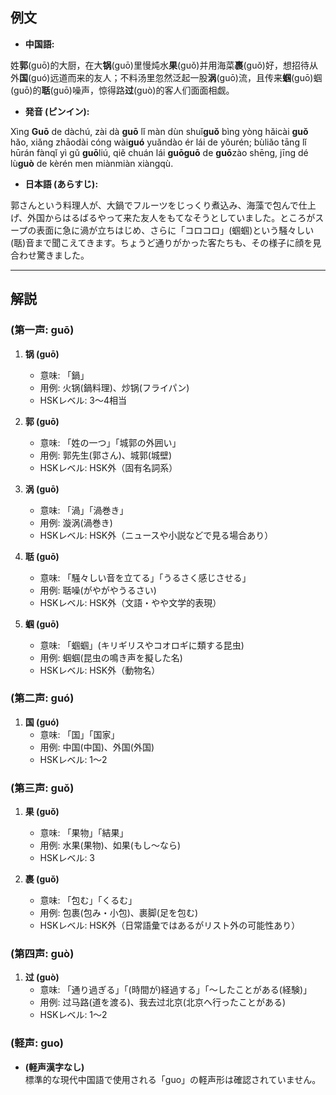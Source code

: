 ## 例文
* **中国語:**

姓**郭**(guō)的大厨，在大**锅**(guō)里慢炖水**果**(guǒ)并用海菜**裹**(guǒ)好，想招待从外**国**(guó)远道而来的友人；不料汤里忽然泛起一股**涡**(guō)流，且传来**蝈**(guō)蝈(guō)的**聒**(guō)噪声，惊得路**过**(guò)的客人们面面相觑。

* **発音 (ピンイン):**

Xìng **Guō** de dàchú, zài dà **guō** lǐ màn dùn shuǐ**guǒ** bìng yòng hǎicài **guǒ** hǎo, xiǎng zhāodài cóng wài**guó** yuǎndào ér lái de yǒurén; bùliǎo tāng lǐ hūrán fànqǐ yì gǔ **guō**liú, qiě chuán lái **guōguō** de **guō**zào shēng, jīng dé lù**guò** de kèrén men miànmiàn xiàngqù. 

* **日本語 (あらすじ):**  

郭さんという料理人が、大鍋でフルーツをじっくり煮込み、海藻で包んで仕上げ、外国からはるばるやって来た友人をもてなそうとしていました。ところがスープの表面に急に渦が立ちはじめ、さらに「コロコロ」(蝈蝈)という騒々しい(聒)音まで聞こえてきます。ちょうど通りがかった客たちも、その様子に顔を見合わせ驚きました。

---

## 解説

### (第一声: guō)
1. **锅 (guō)**  
   - 意味: 「鍋」  
   - 用例: 火锅(鍋料理)、炒锅(フライパン)  
   - HSKレベル: 3〜4相当  

2. **郭 (guō)**  
   - 意味: 「姓の一つ」「城郭の外囲い」  
   - 用例: 郭先生(郭さん)、城郭(城壁)  
   - HSKレベル: HSK外（固有名詞系）  

3. **涡 (guō)**  
   - 意味: 「渦」「渦巻き」  
   - 用例: 漩涡(渦巻き)  
   - HSKレベル: HSK外（ニュースや小説などで見る場合あり）

4. **聒 (guō)**  
   - 意味: 「騒々しい音を立てる」「うるさく感じさせる」  
   - 用例: 聒噪(がやがやうるさい)  
   - HSKレベル: HSK外（文語・やや文学的表現）

5. **蝈 (guō)**  
   - 意味: 「蝈蝈」(キリギリスやコオロギに類する昆虫)  
   - 用例: 蝈蝈(昆虫の鳴き声を擬した名)  
   - HSKレベル: HSK外（動物名）

### (第二声: guó)
1. **国 (guó)**  
   - 意味: 「国」「国家」  
   - 用例: 中国(中国)、外国(外国)  
   - HSKレベル: 1〜2  

### (第三声: guǒ)
1. **果 (guǒ)**  
   - 意味: 「果物」「結果」  
   - 用例: 水果(果物)、如果(もし〜なら)  
   - HSKレベル: 3  

2. **裹 (guǒ)**  
   - 意味: 「包む」「くるむ」  
   - 用例: 包裹(包み・小包)、裹脚(足を包む)  
   - HSKレベル: HSK外（日常語彙ではあるがリスト外の可能性あり）

### (第四声: guò)
1. **过 (guò)**  
   - 意味: 「通り過ぎる」「(時間が)経過する」「〜したことがある(経験)」  
   - 用例: 过马路(道を渡る)、我去过北京(北京へ行ったことがある)  
   - HSKレベル: 1〜2  

### (軽声: guo)
- **(軽声漢字なし)**  
  標準的な現代中国語で使用される「guo」の軽声形は確認されていません。  
